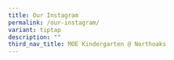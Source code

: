 ```yaml
---
title: Our Instagram
permalink: /our-instagram/
variant: tiptap
description: ""
third_nav_title: MOE Kindergarten @ Northoaks
---
```

<p></p>